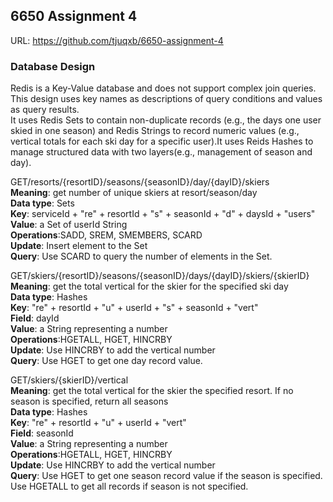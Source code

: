 ## 6650 Assignment 4 ##

URL: <a/>https://github.com/tjuqxb/6650-assignment-4</a>  

### Database Design ###
Redis is a Key-Value database and does not support complex join queries. This design uses key names as descriptions of query conditions and values as query results.    
It uses Redis Sets to contain non-duplicate records (e.g., the days one user skied in one season) and Redis Strings to record numeric values (e.g., vertical totals for each ski day for a specific user).It uses Reids Hashes to manage structured data with two layers(e.g., management of season and day).     

GET/resorts/{resortID}/seasons/{seasonID}/day/{dayID}/skiers    
**Meaning**: 
get number of unique skiers at resort/season/day  
**Data type**: Sets  
**Key**: serviceId + "re" + resortId + "s" + seasonId + "d" + daysId + "users"  
**Value**: a Set of userId String  
**Operations**:SADD, SREM, SMEMBERS, SCARD   
**Update**: Insert element to the Set  
**Query**: Use SCARD to query the number of elements in the Set.  

GET/skiers/{resortID}/seasons/{seasonID}/days/{dayID}/skiers/{skierID}  
**Meaning**: 
get the total vertical for the skier for the specified ski day  
**Data type**: Hashes  
**Key**: "re" + resortId + "u" + userId + "s" + seasonId + "vert"  
**Field**: dayId  
**Value**: a String representing a number  
**Operations**:HGETALL, HGET, HINCRBY   
**Update**: Use HINCRBY to add the vertical number   
**Query**: Use HGET to get one day record value.  

GET/skiers/{skierID}/vertical  
**Meaning**: 
get the total vertical for the skier the specified resort. If no season is specified, return all seasons    
**Data type**: Hashes  
**Key**: "re" + resortId + "u" + userId + "vert"    
**Field**: seasonId  
**Value**: a String representing a number  
**Operations**:HGETALL, HGET, HINCRBY   
**Update**: Use HINCRBY to add the vertical number   
**Query**: Use HGET to get one season record value if the season is specified. Use HGETALL to get all records if season is not specified.   
